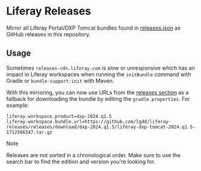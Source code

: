 # Liferay Releases

Mirror all Liferay Portal/DXP Tomcat bundles found in [releases.json](https://releases.liferay.com/releases.json) as GitHub releases in this repository.

## Usage

Sometimes `releases-cdn.liferay.com` is slow or unresponsive which has an impact in Liferay workspaces when running the `initBundle` command with Gradle or `bundle-support:init` with Maven.

With this mirroring, you can now use URLs from the [releases section](https://github.com/lgdd/liferay-releases/releases) as a fallback for downloading the bundle by editing the `gradle.properties`. For example:

```properties
liferay.workspace.product=dxp-2024.q1.5
liferay.workspace.bundle.url=https://github.com/lgdd/liferay-releases/releases/download/dxp-2024.q1.5/liferay-dxp-tomcat-2024.q1.5-1712566347.tar.gz
```

> [!NOTE]  
> Releases are not sorted in a chronological order. Make sure to use the search bar to find the edition and version you're looking for.